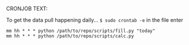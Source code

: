 CRONJOB TEXT:

To get the data pull happening daily...
`$ sudo crontab -e`
in the file enter
```
mm hh * * * python /path/to/repo/scripts/fill.py "today"
mm hh * * * python /path/to/repo/scripts/calc.py
```
